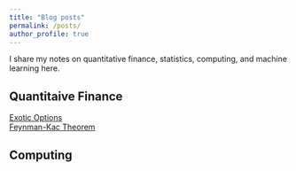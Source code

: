 ```yaml
---
title: "Blog posts"
permalink: /posts/
author_profile: true
---
```


I share my notes on quantitative finance, statistics, computing, and machine learning here.

## Quantitaive Finance

[Exotic Options](https://sinabaghal.github.io/pages/exotic_options/)  
[Feynman-Kac Theorem](https://sinabaghal.github.io/pages/feyman_kac/)

## Computing 

